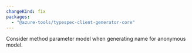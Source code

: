 ```yaml
---
changeKind: fix
packages:
  - "@azure-tools/typespec-client-generator-core"
---
```


Consider method parameter model when generating name for anonymous model.